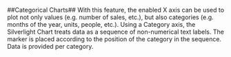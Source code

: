 ##Categorical Charts##
With this feature, the enabled X axis can be used to plot not only values (e.g. number of sales, etc.), but also categories (e.g. months of the year, units, people, etc.). Using a Category axis, the Silverlight Chart treats data as a sequence of non-numerical text labels. The marker is placed according to the position of the category in the sequence. Data is provided per category.